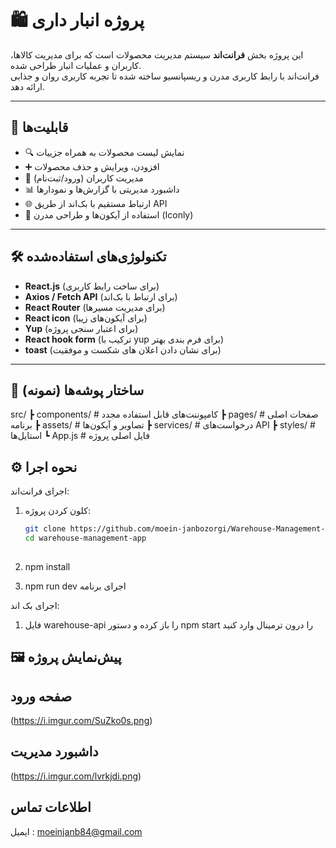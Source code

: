 # 🛍️ پروژه انبار داری 

این پروژه بخش **فرانت‌اند** سیستم مدیریت محصولات است که برای مدیریت کالاها، کاربران و عملیات انبار طراحی شده.  
فرانت‌اند با رابط کاربری مدرن و ریسپانسیو ساخته شده تا تجربه کاربری روان و جذابی ارائه دهد.  

---

## 🚀 قابلیت‌ها
- 🔍 نمایش لیست محصولات به همراه جزییات  
- ➕ افزودن، ویرایش و حذف محصولات  
- 👤 مدیریت کاربران (ورود/ثبت‌نام)  
- 📊 داشبورد مدیریتی با گزارش‌ها و نمودارها  
- 🌐 ارتباط مستقیم با بک‌اند از طریق API  
- 🎨 استفاده از آیکون‌ها و طراحی مدرن (Iconly)

---

## 🛠️ تکنولوژی‌های استفاده‌شده
- **React.js**    (برای ساخت رابط کاربری)  
- **Axios / Fetch API** (برای ارتباط با بک‌اند)  
- **React Router** (برای مدیریت مسیرها)  
- **React icon** (برای آیکون‌های زیبا)  
-   **Yup**      (برای اعتبار سنجی پروژه)
-  **React hook form**  (ترکیب با yup برای فرم بندی بهتر)
- **toast**      (برای نشان دادن اعلان های شکست و موفقیت)
---

## 📂  ساختار پوشه‌ها (نمونه)

src/
 ┣ components/       # کامپوننت‌های قابل استفاده مجدد
 ┣ pages/            # صفحات اصلی برنامه
 ┣ assets/           # تصاویر و آیکون‌ها
 ┣ services/         # درخواست‌های API
 ┣ styles/           # استایل‌ها
 ┗ App.js            # فایل اصلی پروژه


## ⚙️ نحوه اجرا

اجرای فرانت‌اند:

1. کلون کردن پروژه:
   ```bash
   git clone https://github.com/moein-janbozorgi/Warehouse-Management-App.git
   cd warehouse-management-app
  
2. npm install

3. npm run dev اجرای برنامه

اجرای بک اند:

1. فایل warehouse-api را باز کرده  و دستور 
npm start را درون ترمینال وارد کنید

## 🖼️ پیش‌نمایش پروژه

## صفحه ورود

(https://i.imgur.com/SuZko0s.png)

## داشبورد مدیریت

(https://i.imgur.com/lvrkjdi.png)

## اطلاعات تماس

ایمیل : moeinjanb84@gmail.com

